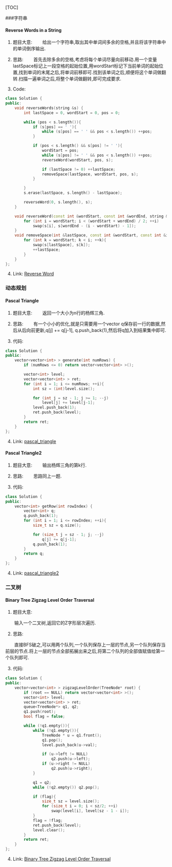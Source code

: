 [TOC]

###字符串

#### Reverse Words in a String

1. 题目大意:
&emsp;&emsp;给出一个字符串,取出其中单词间多余的空格,并且将该字符串中的单词倒序输出.

2. 思路:
&emsp;&emsp;首先去除多余的空格,考虑将每个单词尽量向前移动.用一个变量lastSpace标记上一段空格的起始位置,用wordStart标记下当前单词的起始位置,找到单词的末尾之后,将单词前移即可.找到该单词之后,顺便将这个单词做翻转.扫描一遍单词之后,将整个单词做翻转,即可完成要求.

3. Code:
```cpp
class Solution {
public:
    void reverseWords(string &s) {
        int lastSpace = 0, wordStart = 0, pos = 0;

        while (pos < s.length()){
            if (s[pos] == ' '){
                while (s[pos] == ' ' && pos < s.length()) ++pos;
            }

            if (pos < s.length() && s[pos] != ' '){
                wordStart = pos;
                while (s[pos] != ' ' && pos < s.length()) ++pos;
                reverseWord(wordStart, pos, s);

                if (lastSpace != 0) ++lastSpace;
                removeSpace(lastSpace, wordStart, pos, s);
            }

        }
        s.erase(lastSpace, s.length() - lastSpace);

        reverseWord(0, s.length(), s);
    }

    void reverseWord(const int &wordStart, const int &wordEnd, string &s){
        for (int i = wordStart; i < (wordStart + wordEnd) / 2; ++i)
            swap(s[i], s[wordEnd - (i - wordStart) - 1]);
    }
    void removeSpace(int &lastSpace, const int &wordStart, const int &i, string &s){
        for (int k = wordStart; k < i; ++k){
            swap(s[lastSpace], s[k]);
            ++lastSpace;
        }
    }
};
```

4. Link:
[Reverse Word](https://leetcode.com/problems/reverse-words-in-a-string/)

### 动态规划

#### Pascal Triangle

1. 题目大意:
&emsp;&emsp;返回一个大小为n行的杨辉三角.

2. 思路:
&emsp;&emsp;有一个小小的优化,就是只需要用一个vector<int> q保存前一行的数据,然后从后向前更新,q[j] += q[j-1], q.push_back(1),然后将q加入到结果集中即可.

3. 代码:

```cpp
class Solution {
public:
    vector<vector<int> > generate(int numRows) {
        if (numRows <= 0) return vector<vector<int> >();

        vector<int> level;
        vector<vector<int> > ret;
        for (int i = 1; i <= numRows; ++i){
            int sz = (int)level.size();

            for (int j = sz - 1; j >= 1; --j)
                level[j] += level[j-1];
            level.push_back(1);
            ret.push_back(level);
        }
        return ret;
    }
};
```

4. Link:
[pascal_triangle](https://leetcode.com/problems/pascals-triangle/)

#### Pascal Triangle2

1. 题目大意:
&emsp;&emsp;输出杨辉三角的第k行.

2. 思路:
&emsp;&emsp;思路同上一题.

3. 代码:
```cpp
class Solution {
public:
    vector<int> getRow(int rowIndex) {
        vector<int> q;
        q.push_back(1);
        for (int i = 1; i <= rowIndex; ++i){
            size_t sz = q.size();

            for (size_t j = sz - 1; j; --j)
                q[j] += q[j-1];
            q.push_back(1);
        }
        return q;
    }
};
```

4. Link:
[pascal_triangle2](http://leetcode.com/problems/pascals-triangle-ii/)

### 二叉树

#### Binary Tree Zigzag Level Order Traversal

1. 题目大意:

&emsp;&emsp;输入一个二叉树,返回它的Z字形层次遍历.

2. 思路:

&emsp;&emsp;直接BFS破之,可以用两个队列,一个队列保存上一层的节点,另一个队列保存当前层的节点.将上一层的节点全部拓展出来之后,将第二个队列的全部值赋值给第一个队列即可.

3. 代码:
```cpp
class Solution {
public:
    vector<vector<int> > zigzagLevelOrder(TreeNode* root) {
        if (root == NULL) return vector<vector<int> >();
        vector<int> level;
        vector<vector<int> > ret;
        queue<TreeNode*> q1, q2;
        q1.push(root);
        bool flag = false;

        while (!q1.empty()){
            while (!q1.empty()){
                TreeNode * u = q1.front();
                q1.pop();
                level.push_back(u->val);

                if (u->left != NULL)
                    q2.push(u->left);
                if (u->right != NULL)
                    q2.push(u->right);
            }

            q1 = q2;
            while (!q2.empty()) q2.pop();

            if (flag){
                size_t sz = level.size();
                for (size_t i = 0; i < sz/2; ++i)
                    swap(level[i], level[sz - 1 - i]);
            }
            flag = !flag;
            ret.push_back(level);
            level.clear();
        }
        return ret;
    }
};
```

4. Link:
[Binary Tree Zigzag Level Order Traversal](https://leetcode.com/problems/binary-tree-zigzag-level-order-traversal/)
